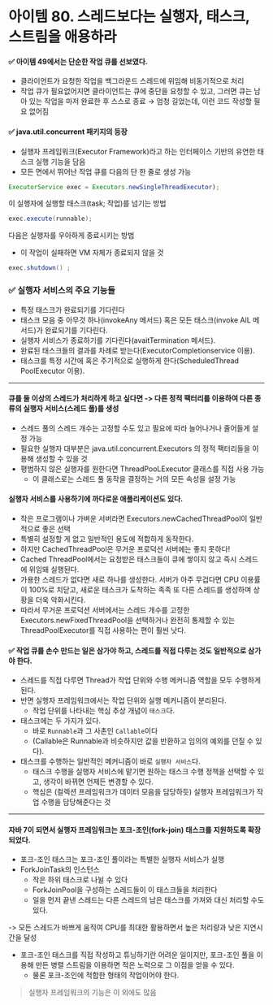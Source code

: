 # 아이템 80. 스레드보다는 실행자, 태스크, 스트림을 애용하라

#### ✅ 아이템 49에서는 단순한 작업 큐를 선보였다. 
- 클라이언트가 요청한 작업을 백그라운드 스레드에 위임해 비동기적으로 처리
- 작업 큐가 필요없어지면 클라이언트는 큐에 중단을 요청할 수 있고, 그러면 큐는 남아 있는 작업을 마저 완료한 후 스스로 종료
→ 엄청 길었는데, 이런 코드 작성할 필요 없어짐

 #### ✅ java.util.concurrent 패키지의 등장
- 실행자 프레임워크(Executor Framework)라고 하는 인터페이스 기반의 유연한 태스크 실행 기능을 담음
- 모든 면에서 뛰어난 작업 큐를 다음의 단 한 줄로 생성 가능
```java
ExecutorService exec = Executors.newSingleThreadExecutor);
```

이 실행자에 실행할 태스크(task; 작업)를 넘기는 방법
``` java
exec.execute(runnable);
```

다음은 실행자를 우아하게 종료시키는 방법 
- 이 작업이 실패하면 VM 자체가 종료되지 않을 것
```java
exec.shutdown() ;
```

### ✅ 실행자 서비스의 주요 기능들
- 특정 태스크가 완료되기를 기다린다
- 태스크 모음 중 아무것 하나(invokeAny 메서드) 혹은 모든 태스크(invoke AlL 메서드)가 완료되기를 기다린다.
- 실행자 서비스가 종료하기를 기다린다(avaitTermination 메서드).
- 완료된 태스크들의 결과를 차례로 받는다(ExecutorCompletionservice 이용).
- 태스크를 특정 시간에 혹은 주기적으로 실행하게 한다(ScheduledThread PoolExecutor 이용).

---

#### 큐를 둘 이상의 스레드가 처리하게 하고 싶다면 ->  다른 정적 팩터리를 이용하여 다른 종류의 실행자 서비스(스레드 풀)를 생성
- 스레드 풀의 스레드 개수는 고정할 수도 있고 필요에 따라 늘어나거나 줄어들게 설정 가능
- 필요한 실행자 대부분은 java.util.concurrent.Executors 의 정적 팩터리들을 이용해 생성할 수 있을 것
- 평범하지 않은 실행자를 원한다면 ThreadPooLExecutor 클래스를 직접 사용 가능
  - 이 클래스로는 스레드 풀 동작을 결정하는 거의 모든 속성을 설정 가능

#### 실행자 서비스를 사용하기에 까다로운 애플리케이션도 있다. 
- 작은 프로그램이나 가벼운 서버라면 Executors.newCachedThreadPool이 일반적으로 좋은 선택
- 특별히 설정할 게 없고 일반적인 용도에 적합하게 동작한다.
- 하지만 CachedThreadPool은 무거운 프로덕션 서버에는 좋지 못하다! 
- Cached ThreadPool에서는 요청받은 태스크들이 큐에 쌓이지 않고 즉시 스레드에 위임돼 실행된다.
- 가용한 스레드가 없다면 새로 하나를 생성한다. 서버가 아주 무겁다면 CPU 이용률이 100%로 치닫고, 새로운 태스크가 도착하는 족족 또 다른 스레드를 생성하며 상황을 더욱 악화시킨다.
- 따라서 무거운 프로덕션 서버에서는 스레드 개수를 고정한 Executors.newFixedThreadPool을 선택하거나 완전히 통제할 수 있는 ThreadPoolExecutor를 직접 사용하는 편이 훨씬 낫다.

#### ✅ 작업 큐를 손수 만드는 일은 삼가야 하고, 스레드를 직접 다루는 것도 일반적으로 삼가야 한다. 
- 스레드를 직접 다루면 Thread가 작업 단위와 수행 메커니즘 역할을 모두 수행하게 된다.
- 반면 실행자 프레임워크에서는 작업 단위와 실행 메커니즘이 분리된다.
    - 작업 단위를 나타내는 핵심 추상 개념이 `태스크`다.
- 태스크에는 두 가지가 있다.
  - 바로 `Runnable`과 그 사촌인 `Callable`이다
  - (Callable은 Runnable과 비슷하지만 값을 반환하고 임의의 예외를 던질 수 있다).
- 태스크를 수행하는 일반적인 메커니즘이 바로 `실행자 서비스`다.
  - 태스크 수행을 실행자 서비스에 맡기면 원하는 태스크 수행 정책을 선택할 수 있고, 생각이 바뀌면 언제든 변경할 수 있다.
  - 핵심은 (컬렉션 프레임워크가 데이터 모음을 담당하듯) 실행자 프레임워크가 작업 수행을 담당해준다는 것

---

#### 자바 7이 되면서 실행자 프레임워크는 포크-조인(fork-join) 태스크를 지원하도록 확장되었다. 
- 포크-조인 태스크는 포크-조인 풀이라는 특별한 실행자 서비스가 실행
- ForkJoinTask의 인스턴스
  - 작은 하위 태스크로 나뉠 수 있다
  - ForkJoinPool을 구성하는 스레드들이 이 태스크들을 처리한다
  - 일을 먼저 끝낸 스레드는 다른 스레드의 남은 태스크를 가져와 대신 처리할 수도 있다.
    
-> 모든 스레드가 바쁘게 움직여 CPU를 최대한 활용하면서 높은 처리량과 낮은 지연시간을 달성
- 포크-조인 태스크를 직접 작성하고 튜닝하기란 어려운 일이지만, 포크-조인 풀을 이용해 만든 병렬 스트림을 이용하면 적은 노력으로 그 이점을 얻을 수 있다.
  - 물론 포크-조인에 적합한 형태의 작업이어야 한다.

> 실행자 프레임워크의 기능은 이 외에도 많음
